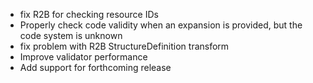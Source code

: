 * fix R2B for checking resource IDs
* Properly check code validity when an expansion is provided, but the code system is unknown
* fix problem with R2B StructureDefinition transform 
* Improve validator performance 
* Add support for forthcoming release
